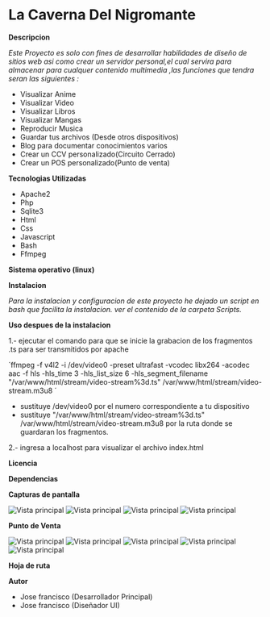 # La Caverna Del Nigromante
 
**Descripcion**

*Este Proyecto es solo con fines de desarrollar habilidades de diseño de sitios web asi como crear un servidor personal,el cual servira para almacenar para cualquer contenido multimedia ,las funciones que tendra seran las siguientes :*

* Visualizar Anime
* Visualizar Video
* Visualizar Libros
* Visualizar Mangas
* Reproducir Musica
* Guardar tus archivos (Desde otros dispositivos)
* Blog para documentar conocimientos varios
* Crear un CCV personalizado(Circuito Cerrado)
* Crear un POS personalizado(Punto de venta)

**Tecnologias Utilizadas**

- Apache2
- Php
- Sqlite3
- Html
- Css
- Javascript
- Bash
- Ffmpeg

**Sistema operativo (linux)**




**Instalacion**

*Para la instalacion y configuracion de este proyecto he dejado un script en bash que facilita la instalacion.
ver el contenido de la carpeta Scripts.*




**Uso despues de la instalacion**

1.- ejecutar el comando para que se inicie la grabacion de los fragmentos .ts para ser transmitidos por apache

´ffmpeg -f v4l2 -i /dev/video0 \-preset ultrafast \-vcodec libx264 \-acodec aac \-f hls \-hls_time 3 \-hls_list_size 6 \-hls_segment_filename "/var/www/html/stream/video-stream%3d.ts" \/var/www/html/stream/video-stream.m3u8
´



* sustituye /dev/video0 por el numero correspondiente a tu dispositivo
* sustituye "/var/www/html/stream/video-stream%3d.ts" \/var/www/html/stream/video-stream.m3u8 por la ruta donde se guardaran los fragmentos.


2.- ingresa a localhost para visualizar el archivo index.html



**Licencia**




**Dependencias**




**Capturas de pantalla**

![Vista principal](docs/screenshot_principal.png)
![Vista principal](docs/screenshot_principal_m.png)
![Vista principal](docs/screenshot_videos.png)
![Vista principal](docs/screenshot_videos_m.png)


**Punto de Venta**

![Vista principal](docs/screenshot_sesion.png)
![Vista principal](docs/screenshot_mercancias.png)
![Vista principal](docs/screenshot_formulario.png)
![Vista principal](docs/screenshot_inventario.png)
![Vista principal](docs/screenshot_venta.png)

**Hoja de ruta**



**Autor**
- Jose francisco (Desarrollador Principal)
- Jose francisco (Diseñador UI)
